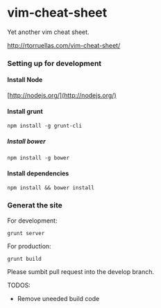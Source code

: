 vim-cheat-sheet
===============

Yet another vim cheat sheet.

http://rtorruellas.com/vim-cheat-sheet/


### Setting up for development

#### Install Node

[http://nodejs.org/](http://nodejs.org/)


#### Install grunt

    npm install -g grunt-cli
    
##### Install bower 

    npm install -g bower
    
#### Install dependencies

    npm install && bower install
    
    
### Generat the site

For development:

    grunt server
    
For production:

    grunt build
    

Please sumbit pull request into the develop branch.

TODOS:

- Remove uneeded build code


